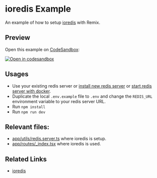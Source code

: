 # ioredis Example

An example of how to setup [ioredis](https://github.com/luin/ioredis) with Remix.

## Preview

Open this example on [CodeSandbox](https://codesandbox.com):

[![Open in codesandbox](https://codesandbox.io/static/img/play-codesandbox.svg)](https://codesandbox.io/s/github/remix-run/examples/tree/main/ioredis)

## Usages

- Use your existing redis server or [install new redis server](https://redis.io/topics/quickstart) or [start redis server with docker](https://hub.docker.com/_/redis).
- Duplicate the local `.env.example` file to `.env` and change the `REDIS_URL` environment variable to your redis server URL.
- Run `npm install`
- Run `npm run dev`

## Relevant files:

- [app/utils/redis.server.ts](./app/utils/redis.server.ts) where ioredis is setup.
- [app/routes/_index.tsx](./app/routes/_index.tsx) where ioredis is used.

## Related Links

- [ioredis](https://github.com/luin/ioredis)
